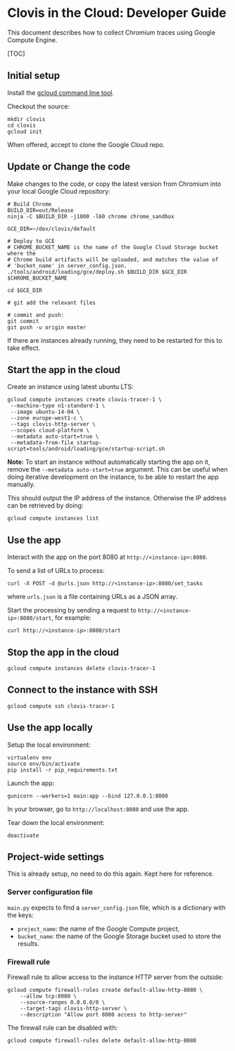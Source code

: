 # Clovis in the Cloud: Developer Guide

This document describes how to collect Chromium traces using Google Compute
Engine.

[TOC]

## Initial setup

Install the [gcloud command line tool][1].

Checkout the source:

```shell
mkdir clovis
cd clovis
gcloud init
```

When offered, accept to clone the Google Cloud repo.

## Update or Change the code

Make changes to the code, or copy the latest version from Chromium into your
local Google Cloud repository:

```shell
# Build Chrome
BUILD_DIR=out/Release
ninja -C $BUILD_DIR -j1000 -l60 chrome chrome_sandbox

GCE_DIR=~/dev/clovis/default

# Deploy to GCE
# CHROME_BUCKET_NAME is the name of the Google Cloud Storage bucket where the
# Chrome build artifacts will be uploaded, and matches the value of
# 'bucket_name' in server_config.json.
./tools/android/loading/gce/deploy.sh $BUILD_DIR $GCE_DIR $CHROME_BUCKET_NAME

cd $GCE_DIR

# git add the relevant files

# commit and push:
git commit
git push -u origin master
```

If there are instances already running, they need to be restarted for this to
take effect.

## Start the app in the cloud

Create an instance using latest ubuntu LTS:

```shell
gcloud compute instances create clovis-tracer-1 \
 --machine-type n1-standard-1 \
 --image ubuntu-14-04 \
 --zone europe-west1-c \
 --tags clovis-http-server \
 --scopes cloud-platform \
 --metadata auto-start=true \
 --metadata-from-file startup-script=tools/android/loading/gce/startup-script.sh
```

**Note:** To start an instance without automatically starting the app on it,
remove the `--metadata auto-start=true` argument. This can be useful when doing
iterative development on the instance, to be able to restart the app manually.

This should output the IP address of the instance.
Otherwise the IP address can be retrieved by doing:

```shell
gcloud compute instances list
```

## Use the app

Interact with the app on the port 8080 at `http://<instance-ip>:8080`.

To send a list of URLs to process:

```shell
curl -X POST -d @urls.json http://<instance-ip>:8080/set_tasks
```

where `urls.json` is a file containing URLs as a JSON array.

Start the processing by sending a request to `http://<instance-ip>:8080/start`,
for example:

```shell
curl http://<instance-ip>:8080/start
```

## Stop the app in the cloud

```shell
gcloud compute instances delete clovis-tracer-1
```

## Connect to the instance with SSH

```shell
gcloud compute ssh clovis-tracer-1
```

## Use the app locally

Setup the local environment:

```shell
virtualenv env
source env/bin/activate
pip install -r pip_requirements.txt
```

Launch the app:

```shell
gunicorn --workers=1 main:app --bind 127.0.0.1:8080
```

In your browser, go to `http://localhost:8080` and use the app.

Tear down the local environment:

```shell
deactivate
```

## Project-wide settings

This is already setup, no need to do this again.
Kept here for reference.

### Server configuration file

`main.py` expects to find a `server_config.json` file, which is a dictionary
with the keys:

*   `project_name`: the name of the Google Compute project,
*   `bucket_name`: the name of the Google Storage bucket used to store the
    results.

### Firewall rule

Firewall rule to allow access to the instance HTTP server from the outside:

```shell
gcloud compute firewall-rules create default-allow-http-8080 \
    --allow tcp:8080 \
    --source-ranges 0.0.0.0/0 \
    --target-tags clovis-http-server \
    --description "Allow port 8080 access to http-server"
```

The firewall rule can be disabled with:

```shell
gcloud compute firewall-rules delete default-allow-http-8080
```

[1]: https://cloud.google.com/sdk
